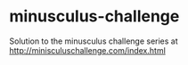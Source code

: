 minusculus-challenge
====================

Solution to the minusculus challenge series at http://minisculuschallenge.com/index.html
